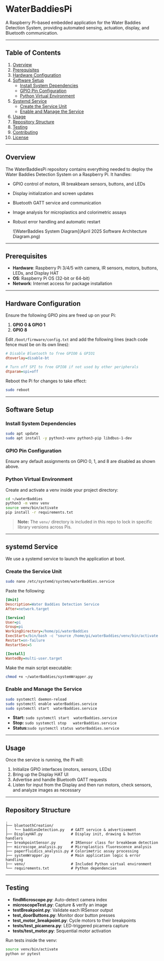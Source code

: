 # WaterBaddiesPi

A Raspberry Pi–based embedded application for the Water Baddies Detection System, providing automated sensing, actuation, display, and Bluetooth communication.

---

## Table of Contents

1. [Overview](#overview)  
2. [Prerequisites](#prerequisites)  
3. [Hardware Configuration](#hardware-configuration)  
4. [Software Setup](#software-setup)  
   - [Install System Dependencies](#install-system-dependencies)  
   - [GPIO Pin Configuration](#gpio-pin-configuration)  
   - [Python Virtual Environment](#python-virtual-environment)  
5. [Systemd Service](#systemd-service)  
   - [Create the Service Unit](#create-the-service-unit)  
   - [Enable and Manage the Service](#enable-and-manage-the-service)  
6. [Usage](#usage)  
7. [Repository Structure](#repository-structure)  
8. [Testing](#testing)  
9. [Contributing](#contributing)  
10. [License](#license)  

---

## Overview

The WaterBaddiesPi repository contains everything needed to deploy the Water Baddies Detection System on a Raspberry Pi. It handles:

- GPIO control of motors, IR breakbeam sensors, buttons, and LEDs  
- Display initialization and screen updates  
- Bluetooth GATT service and communication  
- Image analysis for microplastics and colorimetric assays  
- Robust error handling and automatic restart

   ![WaterBaddies System Diagram](April 2025 Software Architecture Diagram.png)
---

## Prerequisites

- **Hardware**: Raspberry Pi 3/4/5 with camera, IR sensors, motors, buttons, LEDs, and Display HAT  
- **OS**: Raspberry Pi OS (32-bit or 64-bit)  
- **Network**: Internet access for package installation  

---

## Hardware Configuration

Ensure the following GPIO pins are freed up on your Pi:

1. **GPIO 0 & GPIO 1**  
2. **GPIO 8**  

Edit `/boot/firmware/config.txt` and add the following lines (each code fence must be on its own lines):

```ini
# Disable Bluetooth to free GPIO0 & GPIO1
dtoverlay=disable-bt

# Turn off SPI to free GPIO8 if not used by other peripherals
dtparam=spi=off
```

Reboot the Pi for changes to take effect:

```bash
sudo reboot
```

---

## Software Setup

### Install System Dependencies

```bash
sudo apt update
sudo apt install -y python3-venv python3-pip libdbus-1-dev
```

### GPIO Pin Configuration

Ensure any default assignments on GPIO 0, 1, and 8 are disabled as shown above.

### Python Virtual Environment

Create and activate a venv inside your project directory:
```bash
cd ~/waterBaddies
python3 -m venv venv
source venv/bin/activate
pip install -r requirements.txt
```

> **Note:** The `venv/` directory is included in this repo to lock in specific library versions across Pis.

---

## systemd Service

We use a systemd service to launch the application at boot.

### Create the Service Unit

```bash
sudo nano /etc/systemd/system/waterBaddies.service
```

Paste the following:
```ini
[Unit]
Description=Water Baddies Detection Service
After=network.target

[Service]
User=pi
Group=pi
WorkingDirectory=/home/pi/waterBaddies
ExecStart=/bin/bash -c "source /home/pi/waterBaddies/venv/bin/activate && python3 /home/pi/waterBaddies/systemWrapper.py"
Restart=on-failure
RestartSec=5

[Install]
WantedBy=multi-user.target
```

Make the main script executable:
```bash
chmod +x ~/waterBaddies/systemWrapper.py
```

### Enable and Manage the Service

```bash
sudo systemctl daemon-reload
sudo systemctl enable waterBaddies.service
sudo systemctl start  waterBaddies.service
```

- **Start:** `sudo systemctl start  waterBaddies.service`  
- **Stop:**  `sudo systemctl stop   waterBaddies.service`  
- **Status:**`sudo systemctl status waterBaddies.service`  

---

## Usage

Once the service is running, the Pi will:

1. Initialize GPIO interfaces (motors, sensors, LEDs)  
2. Bring up the Display HAT UI  
3. Advertise and handle Bluetooth GATT requests  
4. Listen for input from the Display and then run motors, check sensors, and analyze images as necessary 

---

## Repository Structure

```
.
├── bluetoothCreation/
│   └── baddiesDetection.py   # GATT service & advertisement
├── DisplayHAT.py             # Display init, drawing & button handlers
├── breakpointSensor.py       # IRSensor class for breakbeam detection
├── microscope_analysis.py    # Microplastics fluorescence analysis
├── paperfluidics_analysis.py # Colorimetric assay processing
├── systemWrapper.py          # Main application logic & error handling
├── venv/                     # Included Python virtual environment
└── requirements.txt          # Python dependencies
```

---

## Testing

- **findMicroscope.py**: Auto-detect camera index  
- **microscopeTest.py**: Capture & verify an image  
- **testBreakpoint.py**: Validate each IRSensor output  
- **test_doorButtons.py**: Monitor door button presses  
- **test_motor_breakpoint.py**: Cycle motors to their breakpoints  
- **tests/test_picamera.py**: LED-triggered picamera capture  
- **tests/test_motor.py**: Sequential motor activation  

Run tests inside the venv:
```bash
source venv/bin/activate
python or pytest
```
